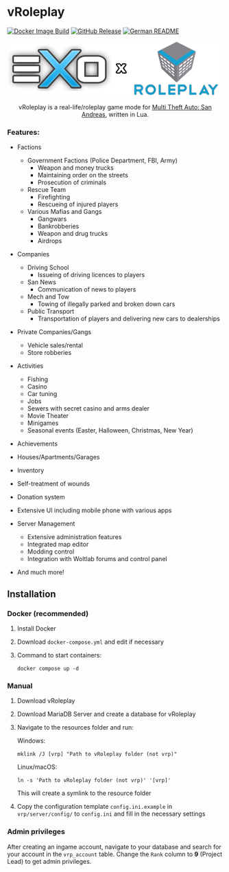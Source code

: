 # vRoleplay

[![Docker Image Build](https://github.com/eXo-OpenSource/mta-gamemode/actions/workflows/build-docker.yml/badge.svg)](https://github.com/eXo-OpenSource/mta-gamemode/actions/workflows/build-docker.yml)
[![GitHub Release](https://img.shields.io/github/v/release/eXo-OpenSource/mta-gamemode?logo=github&logoColor=959DA5&labelColor=31373d)](https://github.com/eXo-OpenSource/mta-gamemode/releases)
[![German README](https://img.shields.io/badge/German%20README-31373d?logo=googletranslate)](https://github.com/eXo-OpenSource/mta-gamemode/blob/master/docs/README_DE.md)


<p align="center">
    <img src="./docs/images/exo-vrp.png" />
</p>

<p align="center">
vRoleplay is a real-life/roleplay game mode for <a href="https://multitheftauto.com/">Multi Theft Auto: San Andreas</a>, written in Lua.
</p>

### Features:
- Factions
    - Government Factions (Police Department, FBI, Army)
        - Weapon and money trucks
        - Maintaining order on the streets
        - Prosecution of criminals
    - Rescue Team
        - Firefighting
        - Rescueing of injured players
    - Various Mafias and Gangs
        - Gangwars
        - Bankrobberies
        - Weapon and drug trucks
        - Airdrops
    
- Companies
    - Driving School
        - Issueing of driving licences to players
    - San News
        - Communication of news to players
    - Mech and Tow
        - Towing of illegally parked and broken down cars
    - Public Transport
        - Transportation of players and delivering new cars to dealerships

- Private Companies/Gangs
    - Vehicle sales/rental
    - Store robberies

- Activities
    - Fishing
    - Casino
    - Car tuning
    - Jobs
    - Sewers with secret casino and arms dealer
    - Movie Theater
    - Minigames
    - Seasonal events (Easter, Halloween, Christmas, New Year)

- Achievements

- Houses/Apartments/Garages

- Inventory

- Self-treatment of wounds

- Donation system

- Extensive UI including mobile phone with various apps

- Server Management
    - Extensive administration features
    - Integrated map editor
    - Modding control
    - Integration with Woltlab forums and control panel

- And much more!

## Installation

### Docker (recommended)
1. Install Docker

2. Download `docker-compose.yml` and edit if necessary

3. Command to start containers: 
    ```
    docker compose up -d
    ```

### Manual
1. Download vRoleplay

2. Download MariaDB Server and create a database for vRoleplay
    
2. Navigate to the resources folder and run:

    Windows:
    ```
    mklink /J [vrp] "Path to vRoleplay folder (not vrp)"
    ```

    Linux/macOS:
    ```
    ln -s 'Path to vRoleplay folder (not vrp)' '[vrp]'
    ```

    This will create a symlink to the resource folder

3. Copy the configuration template `config.ini.example` in `vrp/server/config/` to `config.ini` and fill in the necessary settings

### Admin privileges
After creating an ingame account, navigate to your database and search for your account in the `vrp_account` table. Change the `Rank` column to __9__ (Project Lead) to get admin privileges.